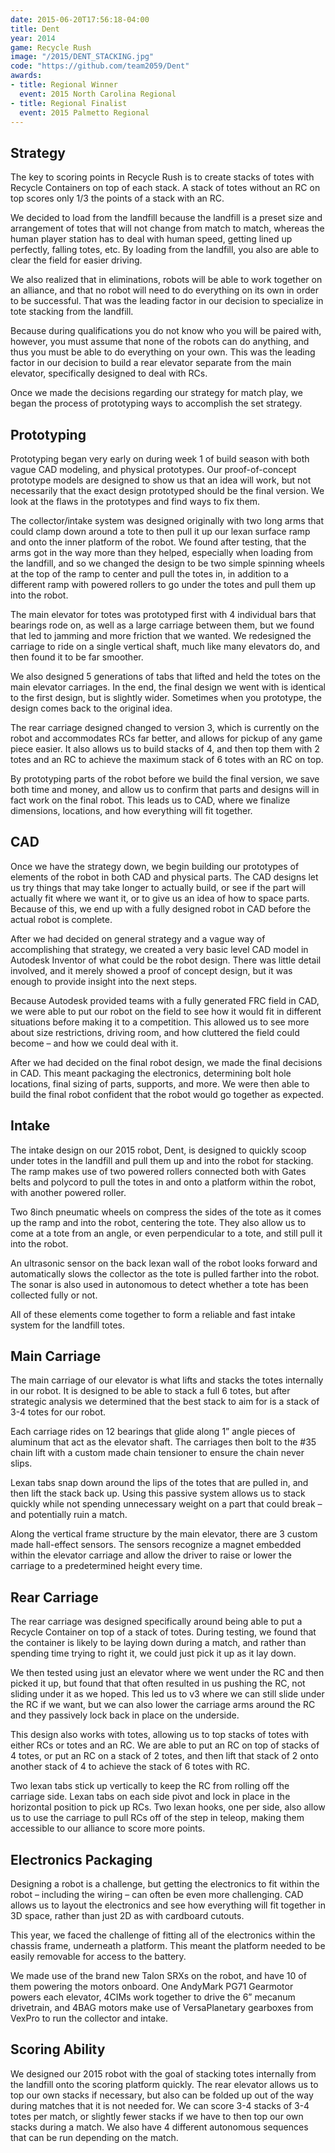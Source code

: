 ```yaml
---
date: 2015-06-20T17:56:18-04:00
title: Dent
year: 2014
game: Recycle Rush
image: "/2015/DENT_STACKING.jpg"
code: "https://github.com/team2059/Dent"
awards:
- title: Regional Winner
  event: 2015 North Carolina Regional
- title: Regional Finalist
  event: 2015 Palmetto Regional
---
```


Strategy
--------

The key to scoring points in Recycle Rush is to create stacks of totes with
Recycle Containers on top of each stack. A stack of totes without an RC on top
scores only 1/3 the points of a stack with an RC.

We decided to load from the landfill because the landfill is a preset size and
arrangement of totes that will not change from match to match, whereas the human
player station has to deal with human speed, getting lined up perfectly, falling
totes, etc. By loading from the landfill, you also are able to clear the field
for easier driving.

We also realized that in eliminations, robots will be able to work together on
an alliance, and that no robot will need to do everything on its own in order to
be successful. That was the leading factor in our decision to specialize in tote
stacking from the landfill.

Because during qualifications you do not know who you will be paired with,
however, you must assume that none of the robots can do anything, and thus you
must be able to do everything on your own. This was the leading factor in our
decision to build a rear elevator separate from the main elevator, specifically
designed to deal with RCs.

Once we made the decisions regarding our strategy for match play, we began the
process of prototyping ways to accomplish the set strategy.

Prototyping
-----------

Prototyping began very early on during week 1 of build season with both vague
CAD modeling, and physical prototypes. Our proof-of-concept prototype models are
designed to show us that an idea will work, but not necessarily that the exact
design prototyped should be the final version. We look at the flaws in the
prototypes and find ways to fix them.

The collector/intake system was designed originally with two long arms that
could clamp down around a tote to then pull it up our lexan surface ramp and
onto the inner platform of the robot. We found after testing, that the arms got
in the way more than they helped, especially when loading from the landfill, and
so we changed the design to be two simple spinning wheels at the top of the ramp
to center and pull the totes in, in addition to a different ramp with powered
rollers to go under the totes and pull them up into the robot.

The main elevator for totes was prototyped first with 4 individual bars that
bearings rode on, as well as a large carriage between them, but we found that
led to jamming and more friction that we wanted. We redesigned the carriage to
ride on a single vertical shaft, much like many elevators do, and then found it
to be far smoother.

We also designed 5 generations of tabs that lifted and held the totes on the
main elevator carriages. In the end, the final design we went with is identical
to the first design, but is slightly wider. Sometimes when you prototype, the
design comes back to the original idea.

The rear carriage designed changed to version 3, which is currently on the robot
and accommodates RCs far better, and allows for pickup of any game piece easier.
It also allows us to build stacks of 4, and then top them with 2 totes and an RC
to achieve the maximum stack of 6 totes with an RC on top.

By prototyping parts of the robot before we build the final version, we save
both time and money, and allow us to confirm that parts and designs will in fact
work on the final robot. This leads us to CAD, where we finalize dimensions,
locations, and how everything will fit together.

CAD
---

Once we have the strategy down, we begin building our prototypes of elements of
the robot in both CAD and physical parts. The CAD designs let us try things that
may take longer to actually build, or see if the part will actually fit where we
want it, or to give us an idea of how to space parts. Because of this, we end up
with a fully designed robot in CAD before the actual robot is complete.

After we had decided on general strategy and a vague way of accomplishing that
strategy, we created a very basic level CAD model in Autodesk Inventor of what
could be the robot design. There was little detail involved, and it merely
showed a proof of concept design, but it was enough to provide insight into the
next steps.

Because Autodesk provided teams with a fully generated FRC field in CAD, we were
able to put our robot on the field to see how it would fit in different
situations before making it to a competition. This allowed us to see more about
size restrictions, driving room, and how cluttered the field could become – and
how we could deal with it.

After we had decided on the final robot design, we made the final decisions in
CAD. This meant packaging the electronics, determining bolt hole locations,
final sizing of parts, supports, and more. We were then able to build the final
robot confident that the robot would go together as expected.

Intake
------

The intake design on our 2015 robot, Dent, is designed to quickly scoop under
totes in the landfill and pull them up and into the robot for stacking. The ramp
makes use of two powered rollers connected both with Gates belts and polycord to
pull the totes in and onto a platform within the robot, with another powered
roller.

Two 8inch pneumatic wheels on compress the sides of the tote as it comes up the
ramp and into the robot, centering the tote. They also allow us to come at a
tote from an angle, or even perpendicular to a tote, and still pull it into the
robot.

An ultrasonic sensor on the back lexan wall of the robot looks forward and
automatically slows the collector as the tote is pulled farther into the robot.
The sonar is also used in autonomous to detect whether a tote has been collected
fully or not.

All of these elements come together to form a reliable and fast intake system
for the landfill totes.

Main Carriage
-------------

The main carriage of our elevator is what lifts and stacks the totes internally
in our robot. It is designed to be able to stack a full 6 totes, but after
strategic analysis we determined that the best stack to aim for is a stack of
3-4 totes for our robot.

Each carriage rides on 12 bearings that glide along 1” angle pieces of aluminum
that act as the elevator shaft. The carriages then bolt to the #35 chain lift
with a custom made chain tensioner to ensure the chain never slips.

Lexan tabs snap down around the lips of the totes that are pulled in, and then
lift the stack back up. Using this passive system allows us to stack quickly
while not spending unnecessary weight on a part that could break – and
potentially ruin a match.

Along the vertical frame structure by the main elevator, there are 3 custom made
hall-effect sensors. The sensors recognize a magnet embedded within the elevator
carriage and allow the driver to raise or lower the carriage to a predetermined
height every time.

Rear Carriage
-------------

The rear carriage was designed specifically around being able to put a Recycle
Container on top of a stack of totes. During testing, we found that the
container is likely to be laying down during a match, and rather than spending
time trying to right it, we could just pick it up as it lay down.

We then tested using just an elevator where we went under the RC and then picked
it up, but found that that often resulted in us pushing the RC, not sliding
under it as we hoped. This led us to v3 where we can still slide under the RC
if we want, but we can also lower the carriage arms around the RC and they
passively lock back in place on the underside.

This design also works with totes, allowing us to top stacks of totes with
either RCs or totes and an RC. We are able to put an RC on top of stacks of 4
totes, or put an RC on a stack of 2 totes, and then lift that stack of 2 onto
another stack of 4 to achieve the stack of 6 totes with RC.

Two lexan tabs stick up vertically to keep the RC from rolling off the carriage
side. Lexan tabs on each side pivot and lock in place in the horizontal position
to pick up RCs. Two lexan hooks, one per side, also allow us to use the carriage
to pull RCs off of the step in teleop, making them accessible to our alliance to
score more points.

Electronics Packaging
---------------------

Designing a robot is a challenge, but getting the electronics to fit within the
robot – including the wiring – can often be even more challenging. CAD allows us
to layout the electronics and see how everything will fit together in 3D space,
rather than just 2D as with cardboard cutouts.

This year, we faced the challenge of fitting all of the electronics within the
chassis frame, underneath a platform. This meant the platform needed to be
easily removable for access to the battery.

We made use of the brand new Talon SRXs on the robot, and have 10 of them
powering the motors onboard. One AndyMark PG71 Gearmotor powers each elevator,
4CIMs work together to drive the 6” mecanum drivetrain, and 4BAG motors make use
of VersaPlanetary gearboxes from VexPro to run the collector and intake.

Scoring Ability
---------------

We designed our 2015 robot with the goal of stacking totes internally from the
landfill onto the scoring platform quickly. The rear elevator allows us to top
our own stacks if necessary, but also can be folded up out of the way during
matches that it is not needed for. We can score 3-4 stacks of 3-4 totes per
match, or slightly fewer stacks if we have to then top our own stacks during a
match. We also have 4 different autonomous sequences that can be run depending
on the match.
